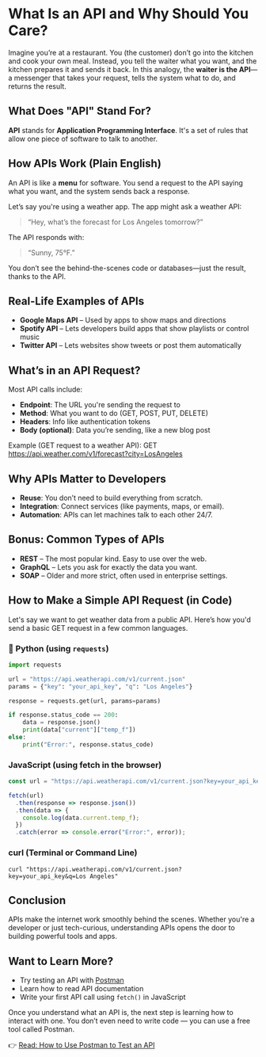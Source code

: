 # What Is an API and Why Should You Care?

Imagine you’re at a restaurant. You (the customer) don’t go into the kitchen and cook your own meal. Instead, you tell the waiter what you want, and the kitchen prepares it and sends it back. In this analogy, the **waiter is the API**—a messenger that takes your request, tells the system what to do, and returns the result.

## What Does "API" Stand For?

**API** stands for **Application Programming Interface**. It's a set of rules that allow one piece of software to talk to another.

## How APIs Work (Plain English)

An API is like a **menu** for software. You send a request to the API saying what you want, and the system sends back a response.

Let’s say you're using a weather app. The app might ask a weather API:  
> “Hey, what’s the forecast for Los Angeles tomorrow?”

The API responds with:  
> “Sunny, 75°F.”

You don’t see the behind-the-scenes code or databases—just the result, thanks to the API.

## Real-Life Examples of APIs

- **Google Maps API** – Used by apps to show maps and directions
- **Spotify API** – Lets developers build apps that show playlists or control music
- **Twitter API** – Lets websites show tweets or post them automatically

## What’s in an API Request?

Most API calls include:

- **Endpoint**: The URL you're sending the request to  
- **Method**: What you want to do (GET, POST, PUT, DELETE)  
- **Headers**: Info like authentication tokens  
- **Body (optional)**: Data you’re sending, like a new blog post

Example (GET request to a weather API):
GET https://api.weather.com/v1/forecast?city=LosAngeles


## Why APIs Matter to Developers

- **Reuse**: You don’t need to build everything from scratch.
- **Integration**: Connect services (like payments, maps, or email).
- **Automation**: APIs can let machines talk to each other 24/7.

## Bonus: Common Types of APIs

- **REST** – The most popular kind. Easy to use over the web.
- **GraphQL** – Lets you ask for exactly the data you want.
- **SOAP** – Older and more strict, often used in enterprise settings.

## How to Make a Simple API Request (in Code)

Let's say we want to get weather data from a public API. Here’s how you'd send a basic GET request in a few common languages.

### 🐍 Python (using `requests`)

```python
import requests

url = "https://api.weatherapi.com/v1/current.json"
params = {"key": "your_api_key", "q": "Los Angeles"}

response = requests.get(url, params=params)

if response.status_code == 200:
    data = response.json()
    print(data["current"]["temp_f"])
else:
    print("Error:", response.status_code)
```
### JavaScript (using fetch in the browser)
```javascript
const url = "https://api.weatherapi.com/v1/current.json?key=your_api_key&q=Los Angeles";

fetch(url)
  .then(response => response.json())
  .then(data => {
    console.log(data.current.temp_f);
  })
  .catch(error => console.error("Error:", error));
```
### curl (Terminal or Command Line)
```
curl "https://api.weatherapi.com/v1/current.json?key=your_api_key&q=Los Angeles"
```
## Conclusion

APIs make the internet work smoothly behind the scenes. Whether you're a developer or just tech-curious, understanding APIs opens the door to building powerful tools and apps.

## Want to Learn More?

- Try testing an API with [Postman](https://www.postman.com/)
- Learn how to read API documentation
- Write your first API call using `fetch()` in JavaScript

Once you understand what an API is, the next step is learning how to interact with one. You don’t even need to write code — you can use a free tool called Postman.

👉 [Read: How to Use Postman to Test an API](./postman-test-api.md)
